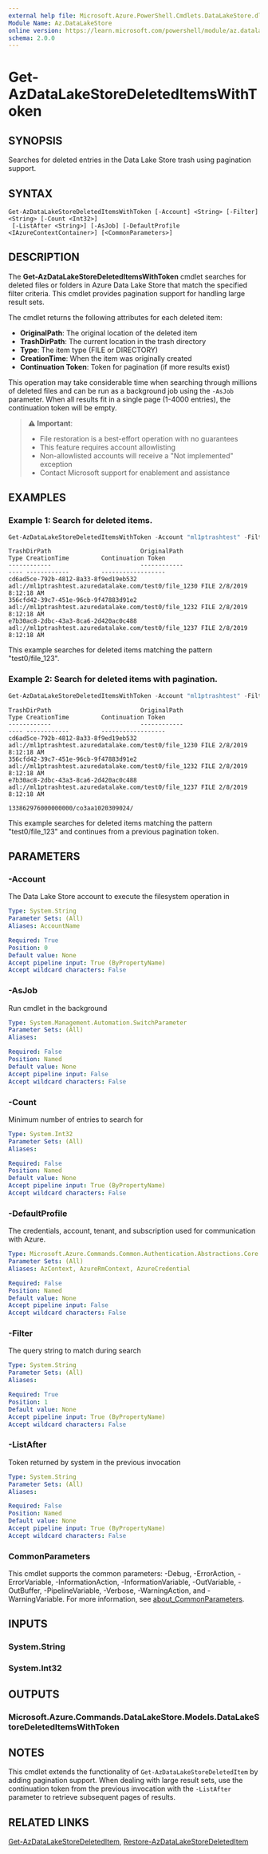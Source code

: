```yaml
---
external help file: Microsoft.Azure.PowerShell.Cmdlets.DataLakeStore.dll-Help.xml
Module Name: Az.DataLakeStore
online version: https://learn.microsoft.com/powershell/module/az.datalakestore/get-azdatalakestoredeleteditemswithtoken
schema: 2.0.0
---
```


# Get-AzDataLakeStoreDeletedItemsWithToken

## SYNOPSIS
Searches for deleted entries in the Data Lake Store trash using pagination support.

## SYNTAX

```
Get-AzDataLakeStoreDeletedItemsWithToken [-Account] <String> [-Filter] <String> [-Count <Int32>]
 [-ListAfter <String>] [-AsJob] [-DefaultProfile <IAzureContextContainer>] [<CommonParameters>]
```

## DESCRIPTION
The **Get-AzDataLakeStoreDeletedItemsWithToken** cmdlet searches for deleted files or folders in Azure Data Lake Store that match the specified filter criteria. This cmdlet provides pagination support for handling large result sets.

The cmdlet returns the following attributes for each deleted item:
- **OriginalPath**: The original location of the deleted item
- **TrashDirPath**: The current location in the trash directory
- **Type**: The item type (FILE or DIRECTORY)
- **CreationTime**: When the item was originally created
- **Continuation Token**: Token for pagination (if more results exist)

This operation may take considerable time when searching through millions of deleted files and can be run as a background job using the `-AsJob` parameter. When all results fit in a single page (1-4000 entries), the continuation token will be empty.

> **⚠️ Important**: 
> - File restoration is a best-effort operation with no guarantees
> - This feature requires account allowlisting
> - Non-allowlisted accounts will receive a "Not implemented" exception
> - Contact Microsoft support for enablement and assistance

## EXAMPLES

### Example 1: Search for deleted items.
```powershell
Get-AzDataLakeStoreDeletedItemsWithToken -Account "ml1ptrashtest" -Filter "test0/file_123"
```

```output
TrashDirPath                         OriginalPath                                          Type CreationTime         Continuation Token
------------                         ------------                                          ---- ------------         ------------------
cd6ad5ce-792b-4812-8a33-8f9ed19eb532 adl://ml1ptrashtest.azuredatalake.com/test0/file_1230 FILE 2/8/2019 8:12:18 AM
356cfd42-39c7-451e-96cb-9f47883d91e2 adl://ml1ptrashtest.azuredatalake.com/test0/file_1232 FILE 2/8/2019 8:12:18 AM
e7b30ac8-2dbc-43a3-8ca6-2d420ac0c488 adl://ml1ptrashtest.azuredatalake.com/test0/file_1237 FILE 2/8/2019 8:12:18 AM

```

This example searches for deleted items matching the pattern "test0/file_123".

### Example 2: Search for deleted items with pagination.
```powershell
Get-AzDataLakeStoreDeletedItemsWithToken -Account "ml1ptrashtest" -Filter "test0/file_123" -ListAfter "133862976000000000/co3aa1020309024/"
```

```output
TrashDirPath                         OriginalPath                                          Type CreationTime         Continuation Token
------------                         ------------                                          ---- ------------         ------------------
cd6ad5ce-792b-4812-8a33-8f9ed19eb532 adl://ml1ptrashtest.azuredatalake.com/test0/file_1230 FILE 2/8/2019 8:12:18 AM
356cfd42-39c7-451e-96cb-9f47883d91e2 adl://ml1ptrashtest.azuredatalake.com/test0/file_1232 FILE 2/8/2019 8:12:18 AM
e7b30ac8-2dbc-43a3-8ca6-2d420ac0c488 adl://ml1ptrashtest.azuredatalake.com/test0/file_1237 FILE 2/8/2019 8:12:18 AM
                                                                                                                     133862976000000000/co3aa1020309024/
```

This example searches for deleted items matching the pattern "test0/file_123" and continues from a previous pagination token.

## PARAMETERS

### -Account
The Data Lake Store account to execute the filesystem operation in

```yaml
Type: System.String
Parameter Sets: (All)
Aliases: AccountName

Required: True
Position: 0
Default value: None
Accept pipeline input: True (ByPropertyName)
Accept wildcard characters: False
```

### -AsJob
Run cmdlet in the background

```yaml
Type: System.Management.Automation.SwitchParameter
Parameter Sets: (All)
Aliases:

Required: False
Position: Named
Default value: None
Accept pipeline input: False
Accept wildcard characters: False
```

### -Count
Minimum number of entries to search for

```yaml
Type: System.Int32
Parameter Sets: (All)
Aliases:

Required: False
Position: Named
Default value: None
Accept pipeline input: True (ByPropertyName)
Accept wildcard characters: False
```

### -DefaultProfile
The credentials, account, tenant, and subscription used for communication with Azure.

```yaml
Type: Microsoft.Azure.Commands.Common.Authentication.Abstractions.Core.IAzureContextContainer
Parameter Sets: (All)
Aliases: AzContext, AzureRmContext, AzureCredential

Required: False
Position: Named
Default value: None
Accept pipeline input: False
Accept wildcard characters: False
```

### -Filter
The query string to match during search

```yaml
Type: System.String
Parameter Sets: (All)
Aliases:

Required: True
Position: 1
Default value: None
Accept pipeline input: True (ByPropertyName)
Accept wildcard characters: False
```

### -ListAfter
Token returned by system in the previous invocation

```yaml
Type: System.String
Parameter Sets: (All)
Aliases:

Required: False
Position: Named
Default value: None
Accept pipeline input: True (ByPropertyName)
Accept wildcard characters: False
```

### CommonParameters
This cmdlet supports the common parameters: -Debug, -ErrorAction, -ErrorVariable, -InformationAction, -InformationVariable, -OutVariable, -OutBuffer, -PipelineVariable, -Verbose, -WarningAction, and -WarningVariable. For more information, see [about_CommonParameters](http://go.microsoft.com/fwlink/?LinkID=113216).

## INPUTS

### System.String

### System.Int32

## OUTPUTS

### Microsoft.Azure.Commands.DataLakeStore.Models.DataLakeStoreDeletedItemsWithToken

## NOTES
This cmdlet extends the functionality of `Get-AzDataLakeStoreDeletedItem` by adding pagination support. When dealing with large result sets, use the continuation token from the previous invocation with the `-ListAfter` parameter to retrieve subsequent pages of results.

## RELATED LINKS
[Get-AzDataLakeStoreDeletedItem](./Get-AzDataLakeStoreDeletedItem.md),  [Restore-AzDataLakeStoreDeletedItem](./Restore-AzDataLakeStoreDeletedItem.md)
